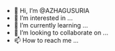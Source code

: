 - 👋 Hi, I’m @AZHAGUSURIA
- 👀 I’m interested in ...
- 🌱 I’m currently learning ...
- 💞️ I’m looking to collaborate on ...
- 📫 How to reach me ...

<!---
AZHAGUSURIA/AZHAGUSURIA is a ✨ special ✨ repository because its `README.md` (this file) appears on your GitHub profile.
You can click the Preview link to take a look at your changes.
--->
